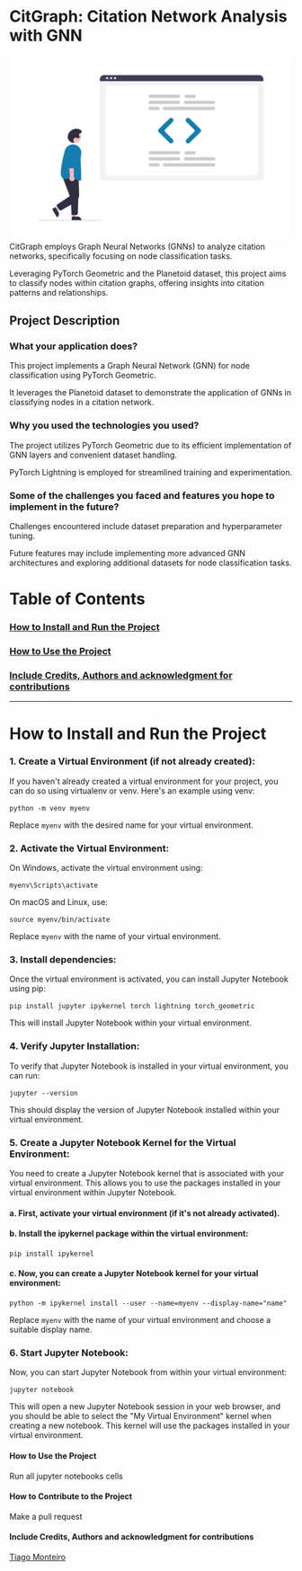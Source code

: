 # CitGraph: Citation Network Analysis with GNN

![Code review](https://github.com/IEEE-NOVA-SB/CitGraph-Citation-Network-Analysis-with-GNN/blob/main/code_review.png)
CitGraph employs Graph Neural Networks (GNNs) to analyze citation networks, specifically focusing on node classification tasks. 

Leveraging PyTorch Geometric and the Planetoid dataset, this project aims to classify nodes within citation graphs, offering insights into citation patterns and relationships.



## Project Description

### What your application does?

This project implements a Graph Neural Network (GNN) for node classification using PyTorch Geometric. 

It leverages the Planetoid dataset to demonstrate the application of GNNs in classifying nodes in a citation network. 
 
### Why you used the technologies you used?

The project utilizes PyTorch Geometric due to its efficient implementation of GNN layers and convenient dataset handling. 

PyTorch Lightning is employed for streamlined training and experimentation.    
    
### Some of the challenges you faced and features you hope to implement in the future?

Challenges encountered include dataset preparation and hyperparameter tuning. 

Future features may include implementing more advanced GNN architectures and exploring additional datasets for node classification tasks.

# Table of Contents
### [ How to Install and Run the Project ](#How_to_install)

### [ How to Use the Project ](#How_to_use)

### [ Include Credits, Authors and acknowledgment for contributions ](#credits)

----



<a name="How_to_install">

# How to Install and Run the Project

### 1. Create a Virtual Environment (if not already created):
If you haven't already created a virtual environment for your project, you can do so using virtualenv or venv. Here's an example using venv:

```
python -m venv myenv
```


Replace ```myenv``` with the desired name for your virtual environment.

### 2. Activate the Virtual Environment:
On Windows, activate the virtual environment using:

```
myenv\Scripts\activate
```


On macOS and Linux, use:
```
source myenv/bin/activate
```
Replace ```myenv``` with the name of your virtual environment.


### 3. Install dependencies:
Once the virtual environment is activated, you can install Jupyter Notebook using pip:

```
pip install jupyter ipykernel torch lightning torch_geometric
```
This will install Jupyter Notebook within your virtual environment.

### 4. Verify Jupyter Installation:
To verify that Jupyter Notebook is installed in your virtual environment, you can run:


```
jupyter --version
```

This should display the version of Jupyter Notebook installed within your virtual environment.

### 5. Create a Jupyter Notebook Kernel for the Virtual Environment:
You need to create a Jupyter Notebook kernel that is associated with your virtual environment. This allows you to use the packages installed in your virtual environment within Jupyter Notebook.

#### a. First, activate your virtual environment (if it's not already activated).

#### b. Install the ipykernel package within the virtual environment:

```
pip install ipykernel
```
#### c. Now, you can create a Jupyter Notebook kernel for your virtual environment:


```
python -m ipykernel install --user --name=myenv --display-name="name"
```

Replace ```myenv``` with the name of your virtual environment and choose a suitable display name.

### 6. Start Jupyter Notebook:
Now, you can start Jupyter Notebook from within your virtual environment:

```
jupyter notebook
```
This will open a new Jupyter Notebook session in your web browser, and you should be able to select the "My Virtual Environment" kernel when creating a new notebook. This kernel will use the packages installed in your virtual environment.
</a>

<a name="How_to_use">


#### How to Use the Project

Run all jupyter notebooks cells
</a>


<a name="how_to_contribute">


#### How to Contribute to the Project

Make a pull request

</a>

<a name="credits">

#### Include Credits, Authors and acknowledgment for contributions

</a>

[Tiago Monteiro](https://www.linkedin.com/in/tiago-monteiro-)
